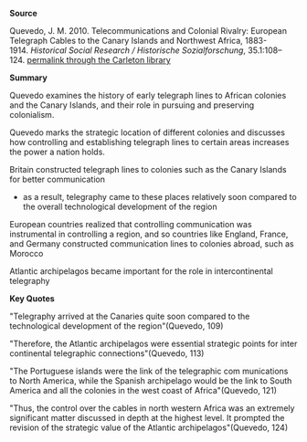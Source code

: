 **Source**

Quevedo, J. M. 2010. Telecommunications and Colonial Rivalry: European Telegraph Cables to the Canary Islands and Northwest Africa, 1883-1914. _Historical Social Research / Historische Sozialforschung_, 35.1:108–124. [permalink through the Carleton library](https://proxy.library.carleton.ca/login?url=https://www.jstor.org/stable/20762431)


**Summary**

Quevedo examines the history of early telegraph lines to African colonies and the Canary Islands, and their role in pursuing and preserving colonialism. 

Quevedo marks the strategic location of different colonies and discusses how controlling and establishing telegraph lines to certain areas increases the power a nation holds.


Britain constructed telegraph lines to colonies such as the Canary Islands for better communication
- as a result, telegraphy came to these places relatively soon compared to the overall technological development of the region

European countries realized that controlling communication was instrumental in controlling a region, and so countries like England, France, and Germany constructed communication lines to colonies abroad, such as Morocco

Atlantic archipelagos became important for the role in intercontinental telegraphy



**Key Quotes**

"Telegraphy arrived at the Canaries quite soon compared to the technological development of the region"(Quevedo, 109)


"Therefore, the Atlantic archipelagos were essential strategic points for inter continental telegraphic connections"(Quevedo, 113)


"The Portuguese islands were the link of the telegraphic com munications to North America, while the Spanish archipelago would be the link to South America and all the colonies in the west coast of Africa"(Quevedo, 121)


"Thus, the control over the cables in north western Africa was an extremely significant matter discussed in depth at the highest level. It prompted the revision of the strategic value of the Atlantic archipelagos"(Quevedo, 124)


